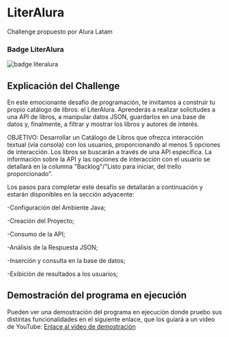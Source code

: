 # LiterAlura
Challenge propuesto por Alura Latam
<h3>Badge LiterAlura</h3>

![badge literalura](https://github.com/penzo2000/LiterAlura/assets/118405340/689bc043-5594-49aa-8190-7b300398acba)

<h2>Explicación del Challenge</h2>
<p>En este emocionante desafío de programación, te invitamos a construir tu propio catálogo de libros: el LiterAlura. Aprenderás a realizar solicitudes a una API de libros, a manipular datos JSON, guardarlos en una base de datos y, finalmente, a filtrar y mostrar los libros y autores de interés.</p>
<p>OBJETIVO: Desarrollar un Catálogo de Libros que ofrezca interacción textual (vía consola) con los usuarios, proporcionando al menos 5 opciones de interacción. Los libros se buscarán a través de una API específica. La información sobre la API y las opciones de interacción con el usuario se detallará en la columna "Backlog"/"Listo para iniciar, del trello proporcionado".</p>
<p>Los pasos para completar este desafío se detallarán a continuación y estarán disponibles en la sección adyacente:</p>

-Configuración del Ambiente Java;

-Creación del Proyecto;

-Consumo de la API;

-Análisis de la Respuesta JSON;

-Inserción y consulta en la base de datos;

-Exibición de resultados a los usuarios;

<h2>Demostración del programa en ejecución</h2>

Pueden ver una demostración del programa en ejecución donde pruebo sus distintas funcionalidades en el siguiente enlace, que los guiará a un video de YouTube: 
[Enlace al video de demostración](https://youtu.be/Hw2AuyYKZfA)
